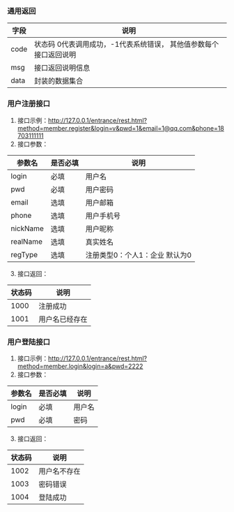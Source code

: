 ### 通用返回

| 字段 | 说明                                                              |
| ---- | ----------------------------------------------------------------- |
| code | 状态码 0代表调用成功，-1代表系统错误， 其他值参数每个接口返回说明 |
| msg  | 接口返回说明信息                                                  |
| data | 封装的数据集合                                                    |

### 用户注册接口

 1. 接口示例：http://127.0.0.1/entrance/rest.html?method=member.register&login=v&pwd=1&email=1@qq.com&phone=18703111111
 2. 接口参数：
 
| 参数名   | 是否必填 | 说明                           |
| -------- | -------- | ------------------------------ |
| login    | 必填     | 用户名                         |
| pwd      | 必填     | 用户密码                       |
| email    | 选填     | 用户邮箱                       |
| phone    | 选填     | 用户手机号                     |
| nickName | 选填     | 用户昵称                       |
| realName | 选填     | 真实姓名                       |
| regType  | 选填     | 注册类型0：个人1：企业 默认为0 |
 3. 接口返回：

| 状态码 | 说明           |
| ------ | -------------- |
| 1000   | 注册成功       |
| 1001   | 用户名已经存在 |

### 用户登陆接口

 1. 接口示例：http://127.0.0.1/entrance/rest.html?method=member.login&login=a&pwd=2222
 2. 接口参数：

| 参数名 | 是否必填 | 说明   |
| ------ | -------- | ------ |
| login  | 必填     | 用户名 |
| pwd    | 必填     | 密码   |

 3. 接口返回：

| 状态码 | 说明         |
| ------ | ------------ |
| 1002   | 用户名不存在 |
| 1003   | 密码错误     |
| 1004   | 登陆成功     |
